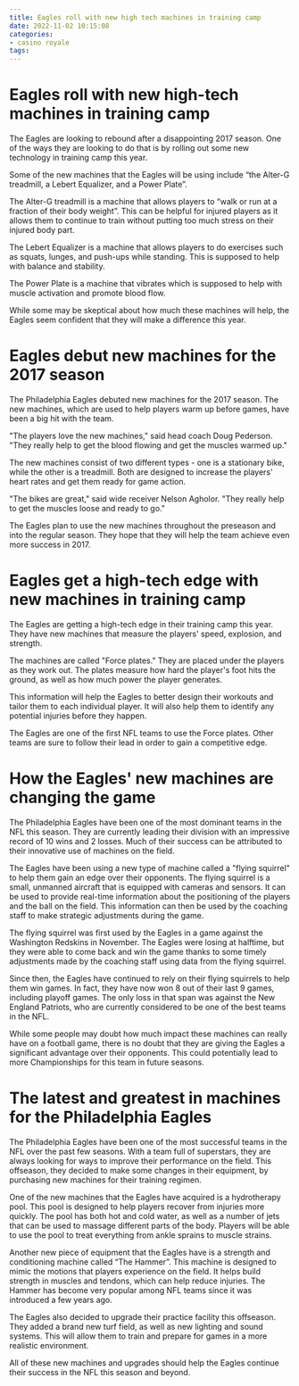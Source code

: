 ```yaml
---
title: Eagles roll with new high tech machines in training camp
date: 2022-11-02 10:15:08
categories:
- casino royale
tags:
---
```



#  Eagles roll with new high-tech machines in training camp

The Eagles are looking to rebound after a disappointing 2017 season. One of the ways they are looking to do that is by rolling out some new technology in training camp this year.

Some of the new machines that the Eagles will be using include “the Alter-G treadmill, a Lebert Equalizer, and a Power Plate”.

The Alter-G treadmill is a machine that allows players to “walk or run at a fraction of their body weight”. This can be helpful for injured players as it allows them to continue to train without putting too much stress on their injured body part.

The Lebert Equalizer is a machine that allows players to do exercises such as squats, lunges, and push-ups while standing. This is supposed to help with balance and stability.

The Power Plate is a machine that vibrates which is supposed to help with muscle activation and promote blood flow.

While some may be skeptical about how much these machines will help, the Eagles seem confident that they will make a difference this year.

#  Eagles debut new machines for the 2017 season

The Philadelphia Eagles debuted new machines for the 2017 season. The new machines, which are used to help players warm up before games, have been a big hit with the team.

"The players love the new machines," said head coach Doug Pederson. "They really help to get the blood flowing and get the muscles warmed up."

The new machines consist of two different types - one is a stationary bike, while the other is a treadmill. Both are designed to increase the players' heart rates and get them ready for game action.

"The bikes are great," said wide receiver Nelson Agholor. "They really help to get the muscles loose and ready to go."

The Eagles plan to use the new machines throughout the preseason and into the regular season. They hope that they will help the team achieve even more success in 2017.

#  Eagles get a high-tech edge with new machines in training camp

The Eagles are getting a high-tech edge in their training camp this year. They have new machines that measure the players' speed, explosion, and strength.

The machines are called "Force plates." They are placed under the players as they work out. The plates measure how hard the player's foot hits the ground, as well as how much power the player generates.

This information will help the Eagles to better design their workouts and tailor them to each individual player. It will also help them to identify any potential injuries before they happen.

The Eagles are one of the first NFL teams to use the Force plates. Other teams are sure to follow their lead in order to gain a competitive edge.

#  How the Eagles' new machines are changing the game

The Philadelphia Eagles have been one of the most dominant teams in the NFL this season. They are currently leading their division with an impressive record of 10 wins and 2 losses. Much of their success can be attributed to their innovative use of machines on the field.

The Eagles have been using a new type of machine called a "flying squirrel" to help them gain an edge over their opponents. The flying squirrel is a small, unmanned aircraft that is equipped with cameras and sensors. It can be used to provide real-time information about the positioning of the players and the ball on the field. This information can then be used by the coaching staff to make strategic adjustments during the game.

The flying squirrel was first used by the Eagles in a game against the Washington Redskins in November. The Eagles were losing at halftime, but they were able to come back and win the game thanks to some timely adjustments made by the coaching staff using data from the flying squirrel.

Since then, the Eagles have continued to rely on their flying squirrels to help them win games. In fact, they have now won 8 out of their last 9 games, including playoff games. The only loss in that span was against the New England Patriots, who are currently considered to be one of the best teams in the NFL.

While some people may doubt how much impact these machines can really have on a football game, there is no doubt that they are giving the Eagles a significant advantage over their opponents. This could potentially lead to more Championships for this team in future seasons.

#  The latest and greatest in machines for the Philadelphia Eagles

The Philadelphia Eagles have been one of the most successful teams in the NFL over the past few seasons. With a team full of superstars, they are always looking for ways to improve their performance on the field. This offseason, they decided to make some changes in their equipment, by purchasing new machines for their training regimen.

One of the new machines that the Eagles have acquired is a hydrotherapy pool. This pool is designed to help players recover from injuries more quickly. The pool has both hot and cold water, as well as a number of jets that can be used to massage different parts of the body. Players will be able to use the pool to treat everything from ankle sprains to muscle strains.

Another new piece of equipment that the Eagles have is a strength and conditioning machine called “The Hammer”. This machine is designed to mimic the motions that players experience on the field. It helps build strength in muscles and tendons, which can help reduce injuries. The Hammer has become very popular among NFL teams since it was introduced a few years ago.

The Eagles also decided to upgrade their practice facility this offseason. They added a brand new turf field, as well as new lighting and sound systems. This will allow them to train and prepare for games in a more realistic environment.

All of these new machines and upgrades should help the Eagles continue their success in the NFL this season and beyond.